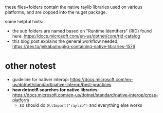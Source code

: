 these files+folders contain the native raylib libraries used on various platforms, and are copped into the nuget package.

some helpful hints:

- the sub folders are named based on "Runtime Identifiers" (RID) found here: https://docs.microsoft.com/en-us/dotnet/core/rid-catalog
- this blog post explains the general workflow needed: https://dev.to/jeikabu/nupkg-containing-native-libraries-1576



# other notest

- guideline for nativer interop: https://docs.microsoft.com/en-us/dotnet/standard/native-interop/best-practices
- **how dotnet6 searches for native libraries**: https://docs.microsoft.com/en-us/dotnet/standard/native-interop/cross-platform
  - so should do `DllImport("raylib")` and everything else works
